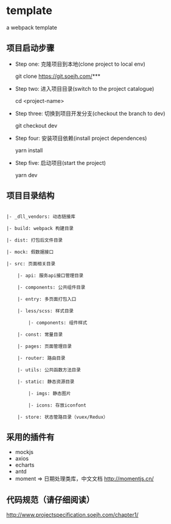 # template
a webpack template
## 项目启动步骤

-   Step one: 克隆项目到本地(clone project to local env)

    git clone https://git.soejh.com/***

-   Step two: 进入项目目录(switch to the project catalogue)

    cd &lt;project-name&gt;

-   Step three: 切换到项目开发分支(checkout the branch to dev)

    git checkout dev

-   Step four: 安装项目依赖(install project dependences)

    yarn install

-   Step five: 启动项目(start the project)

    yarn dev

## 项目目录结构

```

|- _dll_vendors: 动态链接库

|- build: webpack 构建目录

|- dist: 打包后文件目录

|- mock: 假数据接口

|- src: 页面相关目录

    |- api: 服务api接口管理目录

    |- components: 公共组件目录

    |- entry: 多页面打包入口

    |- less/scss: 样式目录

        |- components: 组件样式

    |- const: 常量目录

    |- pages: 页面管理目录

    |- router: 路由目录

    |- utils: 公共函数方法目录

    |- static: 静态资源目录

        |- imgs: 静态图片

        |- icons: 存放iconfont

    |- store: 状态管路目录（vuex/Redux）

```

## 采用的插件有

-   mockjs
-   axios
-   echarts
-   antd
-   moment => 日期处理类库，中文文档 http://momentjs.cn/

## 代码规范（请仔细阅读）

http://www.projectspecification.soejh.com/chapter1/
